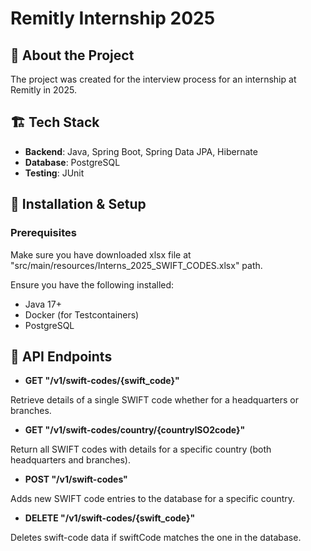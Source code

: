 # Remitly Internship 2025

## 📌 About the Project
The project was created for the interview process for an internship at Remitly in 2025.

## 🏗️ Tech Stack
- **Backend**: Java, Spring Boot, Spring Data JPA, Hibernate
- **Database**: PostgreSQL
- **Testing**: JUnit

## 🔧 Installation & Setup  
### Prerequisites  

Make sure you have downloaded xlsx file at "src/main/resources/Interns_2025_SWIFT_CODES.xlsx" path.

Ensure you have the following installed:
- Java 17+  
- Docker (for Testcontainers)  
- PostgreSQL

## 📖 API Endpoints
- **GET "/v1/swift-codes/{swift_code}"**

Retrieve details of a single SWIFT code whether for a headquarters or branches.

- **GET "/v1/swift-codes/country/{countryISO2code}"**

Return all SWIFT codes with details for a specific country (both headquarters and branches).

- **POST "/v1/swift-codes"**

Adds new SWIFT code entries to the database for a specific country.

- **DELETE "/v1/swift-codes/{swift_code}"**

Deletes swift-code data if swiftCode matches the one in the database.
